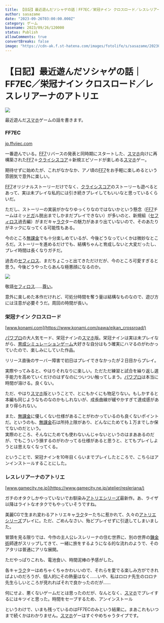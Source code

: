 ```yaml
---
title: 【日記】最近遊んだソシャゲの話｜FF7EC／栄冠ナイン クロスロード／レスレリアーナのアトリエ
author: sasazame
date: "2023-09-26T03:00:00.000Z"
category: ゲーム
basename: 2023/09/26/120000
status: Publish
allowComments: true
convertBreaks: false
image: "https://cdn-ak.f.st-hatena.com/images/fotolife/s/sasazame/20230919/20230919182124.png"
---
```

# 【日記】最近遊んだソシャゲの話｜FF7EC／栄冠ナイン クロスロード／レスレリアーナのアトリエ

![](https://cdn-ak.f.st-hatena.com/images/fotolife/s/sasazame/20230919/20230919182124.png)

最近遊んだ[スマホ](https://d.hatena.ne.jp/keyword/%A5%B9%A5%DE%A5%DB)ゲームの話を書きます。

<!-- Extended Body -->

### FF7EC

[jp.ffviiec.com](https://jp.ffviiec.com/)

一番遊んでいる。[FF7](https://d.hatena.ne.jp/keyword/FF7)リバースの発表と同時期にスタートした、[スマホ](https://d.hatena.ne.jp/keyword/%A5%B9%A5%DE%A5%DB)向けに再構築された[FF7](https://d.hatena.ne.jp/keyword/FF7)＋[クライシスコア](https://d.hatena.ne.jp/keyword/%A5%AF%A5%E9%A5%A4%A5%B7%A5%B9%A5%B3%A5%A2)＋新規エピソードが楽しめる[スマホ](https://d.hatena.ne.jp/keyword/%A5%B9%A5%DE%A5%DB)ゲー。

期待せずに始めたが、これがなかなか、アノ頃の[FF7](https://d.hatena.ne.jp/keyword/FF7)をお手軽に楽しめるという雰囲気で意外に楽しい。

[FF7](https://d.hatena.ne.jp/keyword/FF7)オリジナルストーリーだけでなく、[クライシスコア](https://d.hatena.ne.jp/keyword/%A5%AF%A5%E9%A5%A4%A5%B7%A5%B9%A5%B3%A5%A2)のストーリーも遊べるとあって、実は未プレイな私的には引き続きプレイしてもいいなと思っているくらいだ。

ただし、ストーリーの実装がかなりゆっくりなのではないかという懸念（[FF7](https://d.hatena.ne.jp/keyword/FF7)チームはミッ[ドガ](https://d.hatena.ne.jp/keyword/%A5%C9%A5%AC)ル脱出までしかまだプレイできない）が多いのと、新規組（[セフィロス](https://d.hatena.ne.jp/keyword/%A5%BB%A5%D5%A5%A3%A5%ED%A5%B9)過去編）がまだキャ[ラク](https://d.hatena.ne.jp/keyword/%A5%E9%A5%AF)ターの魅力があまり出ていないので、そのあたりがネックになってくる可能性もある。

今のところ[無課金](https://d.hatena.ne.jp/keyword/%CC%B5%B2%DD%B6%E2)でも十分楽しめているが、今後どうなっていくかは微妙なところだ。ストーリーを進めるだけでも、結構ちゃんと育成しないと大変だったし、プレイ時間は長くなりガチだ。

過去の[セフィロス](https://d.hatena.ne.jp/keyword/%A5%BB%A5%D5%A5%A3%A5%ED%A5%B9)、まだちょこっと出てきただけだが、今のところ可愛すぎると思う。今後どうやったらあんな極悪顔になるのか。

![](https://cdn-ak.f.st-hatena.com/images/fotolife/s/sasazame/20230926/20230926082701.png)

敬語[セフィロス](https://d.hatena.ne.jp/keyword/%A5%BB%A5%D5%A5%A3%A5%ED%A5%B9)……[尊い](https://d.hatena.ne.jp/keyword/%C2%BA%A4%A4)。  
  

意外に楽しめた本作だけれど、可処分時間を奪う量は結構なものなので、遊び方には注意が必要そうだ。周回の時間が長い。

### 栄冠ナイン クロスロード

[www.konami.com](https://www.konami.com/pawa/eikan_crossroad/)

[パワプロ](https://d.hatena.ne.jp/keyword/%A5%D1%A5%EF%A5%D7%A5%ED)の大人気モード、栄冠ナインの[スマホ](https://d.hatena.ne.jp/keyword/%A5%B9%A5%DE%A5%DB)版。栄冠ナインは実は未プレイながら、[育成シミュレーションゲーム](https://d.hatena.ne.jp/keyword/%B0%E9%C0%AE%A5%B7%A5%DF%A5%E5%A5%EC%A1%BC%A5%B7%A5%E7%A5%F3%A5%B2%A1%BC%A5%E0)大好きな自分はもう確実にハマるのがわかっていたので、楽しみにしていた作品。

リリース直後のサーバー障害で初日はプレイできなかったが２日目からプレイ。

実際やってみると、やはりそれなりに楽しい。ただただ練習と試合を繰り返し選手能力を高めていくだけのはずなのについつい触ってしまう。[パワプロ](https://d.hatena.ne.jp/keyword/%A5%D1%A5%EF%A5%D7%A5%ED)は本当に時間が溶ける。良くない。

ただ、やはり[スマホ](https://d.hatena.ne.jp/keyword/%A5%B9%A5%DE%A5%DB)版ということで、とにもかくにも物足りない。もしかすると本編も同じようなものなのかもしれないが、成長曲線が緩やかすぎて達成感があまり得られない。

また、[無課金](https://d.hatena.ne.jp/keyword/%CC%B5%B2%DD%B6%E2)に優しくない仕様があることがわかっているのも良くないポイントだ。というのも、[無課金](https://d.hatena.ne.jp/keyword/%CC%B5%B2%DD%B6%E2)石は所持上限があり、どんなにためても１万までしか保てないのだという。  
実際のところ、そんなにためても使わないんじゃないというのはまああるのだが、でもこういう損するのがわかってる仕様があると思うと、とてもプレイしようとは思えなくなってくる。

ということで、栄冠ナインを10年目くらいまでプレイしたところで、こちらはアンインストールすることにした。

### レスレリアーナのアトリエ

[www.gamecity.ne.jp](https://www.gamecity.ne.jp/atelier/resleriana/)

ガチのオタクしかやっていないでお馴染み[アトリエシリーズ](https://d.hatena.ne.jp/keyword/%A5%A2%A5%C8%A5%EA%A5%A8%A5%B7%A5%EA%A1%BC%A5%BA)最新作。あ、ライザ以降はライトなオタクでもやっていそうですね。

美麗CGで生まれ変わるアトリエキャ[ラク](https://d.hatena.ne.jp/keyword/%A5%E9%A5%AF)ターたちに惹かれて、久々の[アトリエシリーズ](https://d.hatena.ne.jp/keyword/%A5%A2%A5%C8%A5%EA%A5%A8%A5%B7%A5%EA%A1%BC%A5%BA)プレイに。ただ、ごめんなさい、殆どプレイせずに引退してしまいました。

冒頭を見る限りでは、今作の主人公レスレリーナの住む世界に、別の世界の[錬金術](https://d.hatena.ne.jp/keyword/%CF%A3%B6%E2%BD%D1)師達がスリップしてきて、一緒に旅をするようになる的な流れのようで、そのアタリは普通にアリな展開。

ただやっぱりこれも、電池食い、時間泥棒の予感がした。

各キャ[ラク](https://d.hatena.ne.jp/keyword/%A5%E9%A5%AF)ターはめちゃくちゃかわいいので、それらを愛でる楽しみ方ができればよいのだろうが、個人的にその熱量はなく……いや、私はロロナ先生のロロナ先生らしいところが見れればそれで良かったのだが……

何にせよ、悪くないゲームだとは思ったのだが、なんとなく、[スマホ](https://d.hatena.ne.jp/keyword/%A5%B9%A5%DE%A5%DB)でプレイするにはキツイと思った。時間をセーブするため、アンインストール

というわけで、いまも残っているのはFF7ECのみという結果に。まあこれもいつまで続くかはわかりません。[スマホ](https://d.hatena.ne.jp/keyword/%A5%B9%A5%DE%A5%DB)ゲーはすぐやめちゃうタイプです。